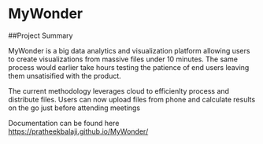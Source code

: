 # MyWonder
##Project Summary

MyWonder is a big data analytics and visualization platform allowing users to create visualizations from massive files under 10 minutes. The same process would earlier take hours testing the patience of end users leaving them unsatisified with the product. 

The current methodology leverages cloud to efficienlty process and distribute files. Users can now upload files from phone and calculate results on the go just before attending meetings 

Documentation can be found here https://pratheekbalaji.github.io/MyWonder/
